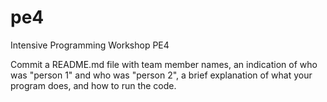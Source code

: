 # pe4
Intensive Programming Workshop PE4

Commit a README.md file with team member names, an indication of who was "person 1" and who was "person 2", a brief explanation of what your program does, and how to run the code.
